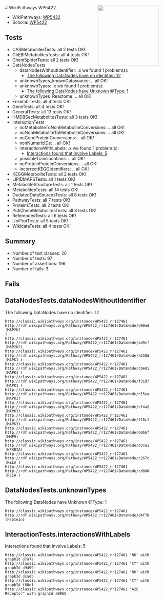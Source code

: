 <img style="float: right; width: 200px" src="https://upload.wikimedia.org/wikipedia/commons/thumb/8/83/Wplogo_with_text_500.png/640px-Wplogo_with_text_500.png" />
# WikiPathways WP5422

* WikiPathways: [WP5422](https://wikipathways.org/pathways/WP5422)
* Scholia: [WP5422](https://scholia.toolforge.org/wikipathways/WP5422)
## Tests
* CASMetabolitesTests: all 2 tests OK!
* ChEBIMetabolitesTests: all 4 tests OK!
* ChemSpiderTests: all 2 tests OK!
* DataNodesTests
    * dataNodesWithoutIdentifier: .x we found 1 problem(s):
        * [The following DataNodes have no identifier: 12](#8792c492)
    * unknownTypes_knownDatasource: .. all OK!
    * unknownTypes: .x we found 1 problem(s):
        * [The following DataNodes have Unknown @Type: 1](#839973df)
    * unknownTypes_Reactome: .. all OK!
* EnsemblTests: all 4 tests OK!
* GeneTests: all 4 tests OK!
* GeneralTests: all 13 tests OK!
* HMDBSecMetabolitesTests: all 3 tests OK!
* InteractionTests
    * noMetaboliteToNonMetaboliteConversions: .. all OK!
    * noNonMetaboliteToMetaboliteConversions: .. all OK!
    * noGeneProteinConversions: .. all OK!
    * nonNumericIDs: .. all OK!
    * interactionsWithLabels: .x we found 1 problem(s):
        * [Interactions found that involve Labels: 5](#630d267c)
    * possibleTranslocations: .. all OK!
    * noProteinProteinConversions: .. all OK!
    * incorrectKEGGIdentifiers: .. all OK!
* KEGGMetaboliteTests: all 2 tests OK!
* LIPIDMAPSTests: all 1 tests OK!
* MetaboliteStructureTests: all 1 tests OK!
* MetabolitesTests: all 14 tests OK!
* OudatedDataSourcesTests: all 8 tests OK!
* PathwayTests: all 7 tests OK!
* ProteinsTests: all 2 tests OK!
* PubChemMetabolitesTests: all 3 tests OK!
* ReferencesTests: all 6 tests OK!
* UniProtTests: all 5 tests OK!
* WikidataTests: all 4 tests OK!


## Summary

* Number of test classes: 20
* Number of tests: 97
* Number of assertions: 196
* Number of fails: 3

## Fails

<a name="8792c492" />

## DataNodesTests.dataNodesWithoutIdentifier

The following DataNodes have no identifier: 12
```
http://classic.wikipathways.org/instance/WP5422_rr127461 http://rdf.wikipathways.org/Pathway/WP5422_rr127461/DataNode/b90ed (MAP2K1 
)
http://classic.wikipathways.org/instance/WP5422_rr127461 http://rdf.wikipathways.org/Pathway/WP5422_rr127461/DataNode/ad9cf (MAP2K2)
http://classic.wikipathways.org/instance/WP5422_rr127461 http://rdf.wikipathways.org/Pathway/WP5422_rr127461/DataNode/a258d (MAPK1 )
http://classic.wikipathways.org/instance/WP5422_rr127461 http://rdf.wikipathways.org/Pathway/WP5422_rr127461/DataNode/c0e81 (MAPK1 )
http://classic.wikipathways.org/instance/WP5422_rr127461 http://rdf.wikipathways.org/Pathway/WP5422_rr127461/DataNode/f31d7 (MAPK1 )
http://classic.wikipathways.org/instance/WP5422_rr127461 http://rdf.wikipathways.org/Pathway/WP5422_rr127461/DataNode/c55ea (MAPK3)
http://classic.wikipathways.org/instance/WP5422_rr127461 http://rdf.wikipathways.org/Pathway/WP5422_rr127461/DataNode/cf4a2 (MAPK3)
http://classic.wikipathways.org/instance/WP5422_rr127461 http://rdf.wikipathways.org/Pathway/WP5422_rr127461/DataNode/f16c1 (MAPK3)
http://classic.wikipathways.org/instance/WP5422_rr127461 http://rdf.wikipathways.org/Pathway/WP5422_rr127461/DataNode/b0b6f (MMP9)
http://classic.wikipathways.org/instance/WP5422_rr127461 http://rdf.wikipathways.org/Pathway/WP5422_rr127461/DataNode/d3ce1 (NFKBIA)
http://classic.wikipathways.org/instance/WP5422_rr127461 http://rdf.wikipathways.org/Pathway/WP5422_rr127461/DataNode/c267c (RELA )
http://classic.wikipathways.org/instance/WP5422_rr127461 http://rdf.wikipathways.org/Pathway/WP5422_rr127461/DataNode/cd800 (RELA )
```

<a name="839973df" />

## DataNodesTests.unknownTypes

The following DataNodes have Unknown @Type: 1
```
http://classic.wikipathways.org/instance/WP5422_rr127461 http://rdf.wikipathways.org/Pathway/WP5422_rr127461/DataNode/d4f7b (Protein)
```

<a name="630d267c" />

## InteractionTests.interactionsWithLabels

Interactions found that involve Labels: 5
```
http://classic.wikipathways.org/instance/WP5422_rr127461 "NU" with graphId d7a7a
http://classic.wikipathways.org/instance/WP5422_rr127461 "CY" with graphId d9499
http://classic.wikipathways.org/instance/WP5422_rr127461 "NU" with graphId dcadb
http://classic.wikipathways.org/instance/WP5422_rr127461 "CY" with graphId f68ef
http://classic.wikipathways.org/instance/WP5422_rr127461 "A2B Receptor" with graphId a8865
```

